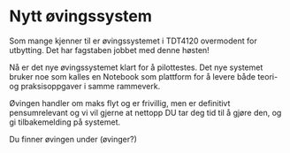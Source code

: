 # Nytt øvingssystem
Som mange kjenner til er øvingssystemet i TDT4120 overmodent for utbytting. Det har fagstaben jobbet med denne høsten!

Nå er det nye øvingssystemet klart for å pilottestes. Det nye systemet bruker noe som kalles en Notebook som plattform for å levere både teori- og praksisoppgaver i samme rammeverk.  

Øvingen handler om maks flyt og er frivillig, men er definitivt pensumrelevant og vi vil gjerne at nettopp DU tar deg tid til å gjøre den, og gi tilbakemelding på systemet.

Du finner øvingen under (øvinger?)